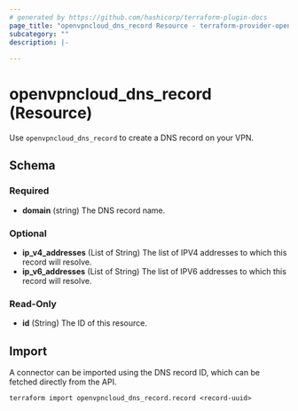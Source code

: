 ```yaml
---
# generated by https://github.com/hashicorp/terraform-plugin-docs
page_title: "openvpncloud_dns_record Resource - terraform-provider-openvpn-cloud"
subcategory: ""
description: |-
  
---
```


# openvpncloud_dns_record (Resource)

Use `openvpncloud_dns_record` to create a DNS record on your VPN.



<!-- schema generated by tfplugindocs -->
## Schema

### Required

- **domain** (string) The DNS record name.

### Optional

- **ip_v4_addresses** (List of String) The list of IPV4 addresses to which this record will resolve.
- **ip_v6_addresses** (List of String) The list of IPV6 addresses to which this record will resolve.

### Read-Only

- **id** (String) The ID of this resource.

## Import

A connector can be imported using the DNS record ID, which can be fetched directly from the API.

```
terraform import openvpncloud_dns_record.record <record-uuid>
```